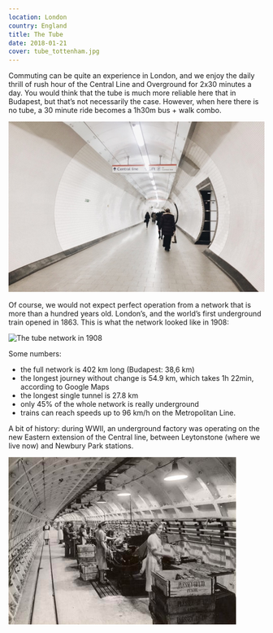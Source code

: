 ```yaml
---
location: London
country: England
title: The Tube
date: 2018-01-21
cover: tube_tottenham.jpg
---
```


Commuting can be quite an experience in London, and we enjoy the daily thrill of rush hour of the Central Line and Overground for 2x30 minutes a day. You would think that the tube is much more reliable here that in Budapest, but that’s not necessarily the case. However, when here there is no tube, a 30 minute ride becomes a 1h30m bus + walk combo.

![Tottenham Court Road underground](../../img/tube_tottenham.jpg)

Of course, we would not expect perfect operation from a network that is more than a hundred years old. London’s, and the world’s first underground train opened in 1863. This is what the network looked like in 1908:

![The tube network in 1908](https://upload.wikimedia.org/wikipedia/commons/9/90/Tube_map_1908-2.jpg)

Some numbers:

- the full network is 402 km long (Budapest: 38,6 km)
- the longest journey without change is 54.9 km, which takes 1h 22min, according to Google Maps
- the longest single tunnel is 27.8 km
- only 45% of the whole network is really underground
- trains can reach speeds up to 96 km/h on the Metropolitan Line.

A bit of history: during WWII, an underground factory was operating on the new Eastern extension of the Central line, between Leytonstone (where we live now) and Newbury Park stations.

![](../../img/underground_factory.png)
